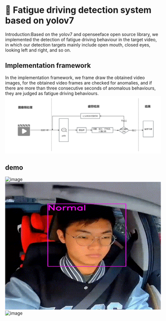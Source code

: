 # 🚗 Fatigue driving detection system based on yolov7 #

Introduction:Based on the yolov7 and openseeface open source library, we implemented the detection of fatigue driving behaviour in the target video, in which our detection targets mainly include open mouth, closed eyes, looking left and right, and so on.


## Implementation framework ##
In the implementation framework, we frame draw the obtained video images, for the obtained video frames are checked for anomalies, and if there are more than three consecutive seconds of anomalous behaviours, they are judged as fatigue driving behaviours.
![image](https://github.com/Cadezzyr/Fatigued-driving-based-on-yolov7/blob/main/video/frame1.png)

## demo ##
![image](https://github.com/Cadezzyr/Fatigued-driving-based-on-yolov7/blob/main/video/tinywow_video_2_63218709.gif)
![image](https://github.com/Cadezzyr/Fatigued-driving-based-on-yolov7/blob/main/video/tinywow_vidieo_1_63218660.gif)
![image](https://github.com/Cadezzyr/Fatigued-driving-based-on-yolov7/blob/main/video/tinywow_video_3_63218792.gif)
